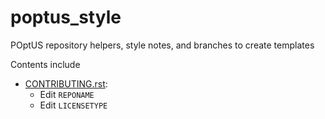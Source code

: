 # poptus_style
POptUS repository helpers, style notes, and branches to create templates


Contents include
* [CONTRIBUTING.rst](CONTRIBUTING.rst):
    - Edit `REPONAME`
    - Edit `LICENSETYPE`
